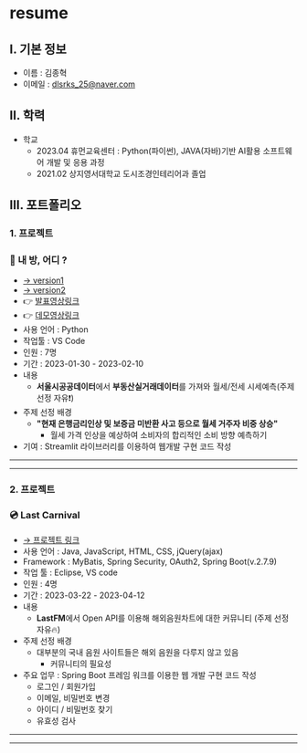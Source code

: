 # resume

## Ⅰ. 기본 정보
- 이름 : 김종혁
- 이메일 : dlsrks_25@naver.com

## Ⅱ. 학력
- 학교 
  - 2023.04 휴먼교육센터 : Python(파이썬), JAVA(자바)기반 AI활용 소프트웨어 개발 및 응용 과정
  - 2021.02 상지영서대학교 도시조경인테리어과 졸업

## Ⅲ. 포트폴리오
### 1. 프로젝트
### 📄 내 방, 어디 ?  
- [→ version1](https://github.com/rlawhdgur/AI_project_1)
- [→ version2](https://github.com/rlawhdgur/ai_project_2)
- 👉 [발표영상링크](https://www.youtube.com/watch?v=RbN39pUA1Ww)
- 👉 [데모영상링크](https://www.youtube.com/watch?v=j3rdthS7PM8)
- 사용 언어 : Python
- 작업툴 : VS Code
- 인원 : 7명
- 기간 : 2023-01-30 - 2023-02-10
- 내용
  - **서울시공공데이터**에서 **부동산실거래데이터**를 가져와 월세/전세 시세예측(주제 선정 자유❗)
- 주제 선정 배경
  - **"현재 은행금리인상 및 보증금 미반환 사고 등으로 월세 거주자 비중 상승"**
    - 월세 가격 인상을 예상하여 소비자의 합리적인 소비 방향 예측하기
- 기여 : Streamlit 라이브러리를 이용하여 웹개발 구현 코드 작성
***
***

### 2. 프로젝트
### 💿 Last Carnival
- [→ 프로젝트 링크](https://github.com/rlawhdgur/java_python_ai_01)
- 사용 언어 : Java, JavaScript, HTML, CSS, jQuery(ajax)
- Framework : MyBatis, Spring Security, OAuth2, Spring Boot(v.2.7.9)
- 작업 툴 : Eclipse, VS code
- 인원 : 4명
- 기간 : 2023-03-22 - 2023-04-12
- 내용
  - **LastFM**에서 Open API를 이용해 해외음원차트에 대한 커뮤니티 (주제 선정 자유🔥)
- 주제 선정 배경
  - 대부분의 국내 음원 사이트들은 해외 음원을 다루지 않고 있음
    - 커뮤니티의 필요성
- 주요 업무 : Spring Boot 프레임 워크를 이용한 웹 개발 구현 코드 작성
  - 로그인 / 회원가입 
  - 이메일, 비밀번호 변경
  - 아이디 / 비밀번호 찾기
  - 유효성 검사
***
***